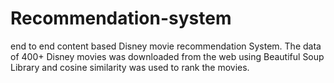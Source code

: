 # Recommendation-system
end to end content based Disney movie recommendation System. The data of 400+ Disney movies was downloaded from the web using Beautiful Soup Library and cosine similarity was used to rank the movies. 
